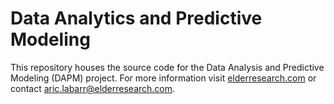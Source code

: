 # Data Analytics and Predictive Modeling

This repository houses the source code for the Data Analysis and Predictive Modeling (DAPM) project. For more information visit [elderresearch.com](http://www.elderresearch.com) or contact <aric.labarr@elderresearch.com>.
